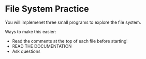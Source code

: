 # File System Practice

You will implemenet three small programs to explore the file system.

Ways to make this easier:
* Read the comments at the top of each file before starting!
* READ THE DOCUMENTATION
* Ask questions
